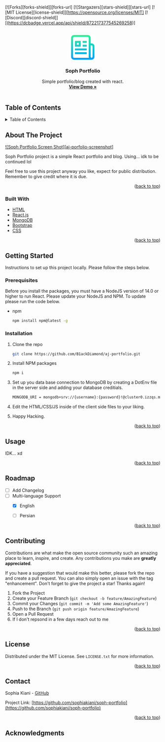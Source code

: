 <div id="top"></div>

[![Forks][forks-shield]][forks-url]
[![Stargazers][stars-shield]][stars-url]
[![MIT License][license-shield]][https://opensource.org/licenses/MIT]
[![Discord][discord-shield]][(https://dcbadge.vercel.app/api/shield/872217377545269258)]



<br />
<div align="center">
  <a href="https://github.com/othneildrew/Best-README-Template">
    <img src="./client/public/assets/images/logo.png" alt="Logo" width="80" height="80">
  </a>

  <h3 align="center">Soph Portfolio</h3>

  <p align="center">
    Simple portfolio/blog created with react.
    <br />
    <a href="#"><strong>View Demo »</strong></a>
    <br />
    <br />
  </p>
</div>



<!-- TABLE OF CONTENTS -->
## Table of Contents
<details>
  <summary>Table of Contents</summary>
  <ol>
    <li>
      <a href="#about-the-project">About The Project</a>
      <ul>
        <li><a href="#built-with">Built With</a></li>
      </ul>
    </li>
    <li>
      <a href="#getting-started">Getting Started</a>
      <ul>
        <li><a href="#prerequisites">Prerequisites</a></li>
        <li><a href="#installation">Installation</a></li>
      </ul>
    </li>
    <li><a href="#usage">Usage</a></li>
    <li><a href="#roadmap">Roadmap</a></li>
    <li><a href="#contributing">Contributing</a></li>
    <li><a href="#license">License</a></li>
    <li><a href="#contact">Contact</a></li>
    <li><a href="#acknowledgments">Acknowledgments</a></li>
  </ol>
</details>



<!-- ABOUT THE PROJECT -->
## About The Project

[![Soph Portfolio Screen Shot][aj-porfolio-screenshot]](?)

Soph Portfolio project is a simple React portfolio and blog. Using... idk to be continued lol

Feel free to use this project anyway you like, expect for public distribution. Remember to give credit where it is due.

<p align="right">(<a href="#top">back to top</a>)</p>



### Built With

* [HTML](https://nextjs.org/)
* [React.js](https://reactjs.org/)
* [MongoDB](https://vuejs.org/)
* [Bootstrap](https://getbootstrap.com)
* [CSS](https://jquery.com)

<p align="right">(<a href="#top">back to top</a>)</p>



<!-- GETTING STARTED -->
## Getting Started

Instructions to set up this project locally. Please follow the steps below.


### Prerequisites

Before you install the packages, you must have a NodeJS version of 14.0 or higher to run React. Please update your NodeJS and NPM. To update please run the code below.

* npm
  ```sh
  npm install npm@latest -g
  ```


### Installation


1. Clone the repo
   ```sh
   git clone https://github.com/B1ackDiamond/aj-portfolio.git
   ```
2. Install NPM packages
   ```sh
   npm i
   ```
3. Set up you data base connection to MongoDB by creating a DotEnv file in the server side and adding your database creditials.
   ```sh
   MONGODB_URI = mongodb+srv://{username}:{password}!@cluster0.izzqs.mongodb.net/{database name}?retryWrites=true&w=majority
   ```

4. Edit the HTML/CSS/JS inside of the client side files to your liking.
5. Happy Hacking.


<p align="right">(<a href="#top">back to top</a>)</p>



<!-- USAGE EXAMPLES -->
## Usage

IDK... xd

<p align="right">(<a href="#top">back to top</a>)</p>



<!-- ROADMAP -->
## Roadmap

- [ ] Add Changelog
- [ ] Multi-language Support
    - [X] English
    - [ ] Persian


<p align="right">(<a href="#top">back to top</a>)</p>



<!-- CONTRIBUTING -->
## Contributing

Contributions are what make the open source community such an amazing place to learn, inspire, and create. Any contributions you make are **greatly appreciated**.

If you have a suggestion that would make this better, please fork the repo and create a pull request. You can also simply open an issue with the tag "enhancement".
Don't forget to give the project a star! Thanks again!

1. Fork the Project
2. Create your Feature Branch (`git checkout -b feature/AmazingFeature`)
3. Commit your Changes (`git commit -m 'Add some AmazingFeature'`)
4. Push to the Branch (`git push origin feature/AmazingFeature`)
5. Open a Pull Request
6. If I don't repsond in a few days reach out to me

<p align="right">(<a href="#top">back to top</a>)</p>



<!-- LICENSE -->
## License

Distributed under the MIT License. See `LICENSE.txt` for more information.

<p align="right">(<a href="#top">back to top</a>)</p>



<!-- CONTACT -->
## Contact

Sophia Kiani - [GitHub](https://github.com/sophiakiani)

Project Link: [https://github.com/sophiakiani/soph-portfolio](https://github.com/sophiakiani/soph-portfolio)

<p align="right">(<a href="#top">back to top</a>)</p>



<!-- ACKNOWLEDGMENTS -->
## Acknowledgments
